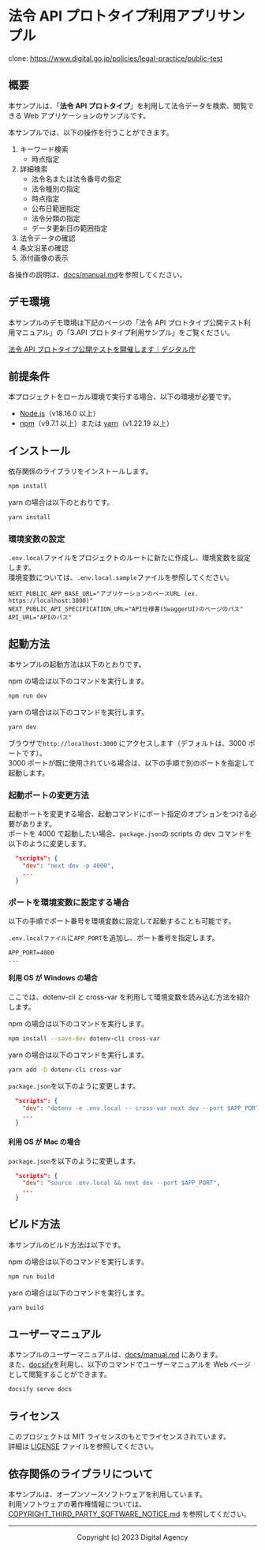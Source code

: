 # 法令 API プロトタイプ利用アプリサンプル

clone: https://www.digital.go.jp/policies/legal-practice/public-test

## 概要

本サンプルは、「**法令 API プロトタイプ**」を利用して法令データを検索、閲覧できる Web アプリケーションのサンプルです。

本サンプルでは、以下の操作を行うことができます。

<ol>
    <li>キーワード検索
        <ul>
            <li>時点指定</li>
        </ul>
    </li>
    <li>詳細検索
        <ul>
            <li>法令名または法令番号の指定</li>
            <li>法令種別の指定</li>
            <li>時点指定</li>
            <li>公布日範囲指定</li>
            <li>法令分類の指定</li>  
            <li>データ更新日の範囲指定</li>
        </ul>
    <li>法令データの確認</li>
    <li>条文沿革の確認</li>
    <li>添付画像の表示</li>  
    </li>
</ol>

各操作の説明は、[docs/manual.md](./docs/manual.md)を参照してください。

## デモ環境

本サンプルのデモ環境は下記のページの「法令 API プロトタイプ公開テスト利用マニュアル」の「3.API プロトタイプ利用サンプル」をご覧ください。

[法令 API プロトタイプ公開テストを開催します｜デジタル庁](https://www.digital.go.jp/policies/legal-practice/public-test)

## 前提条件

本プロジェクトをローカル環境で実行する場合、以下の環境が必要です。

- [Node.js](https://nodejs.org/)（v18.16.0 以上）
- [npm](https://www.npmjs.com/)（v9.7.1 以上）または [yarn](https://yarnpkg.com/)（v1.22.19 以上）

## インストール

依存関係のライブラリをインストールします。

```sh
npm install
```

yarn の場合は以下のとおりです。

```sh
yarn install
```

### 環境変数の設定

`.env.local`ファイルをプロジェクトのルートに新たに作成し、環境変数を設定します。  
環境変数については、`.env.local.sample`ファイルを参照してください。

```env
NEXT_PUBLIC_APP_BASE_URL="アプリケーションのベースURL (ex. https://localhost:3000)"
NEXT_PUBLIC_API_SPECIFICATION_URL="API仕様書(SwaggerUI)のページのパス"
API_URL="APIのパス"
```

## 起動方法

本サンプルの起動方法は以下のとおりです。

npm の場合は以下のコマンドを実行します。

```sh
npm run dev
```

yarn の場合は以下のコマンドを実行します。

```sh
yarn dev
```

ブラウザで`http://localhost:3000` にアクセスします（デフォルトは、3000 ポートです）。  
3000 ポートが既に使用されている場合は、以下の手順で別のポートを指定して起動します。

### 起動ポートの変更方法

起動ポートを変更する場合、起動コマンドにポート指定のオプションをつける必要があります。  
ポートを 4000 で起動したい場合、`package.json`の scripts の dev コマンドを以下のように変更します。

```json
  "scripts": {
    "dev": "next dev -p 4000",
    ...
  }
```

### ポートを環境変数に設定する場合

以下の手順でポート番号を環境変数に設定して起動することも可能です。

`.env.localファイル`に`APP_PORT`を追加し、ポート番号を指定します。

```env
APP_PORT=4000
...
```

#### 利用 OS が Windows の場合

ここでは、dotenv-cli と cross-var を利用して環境変数を読み込む方法を紹介します。

npm の場合は以下のコマンドを実行します。

```sh
npm install --save-dev dotenv-cli cross-var
```

yarn の場合は以下のコマンドを実行します。

```sh
yarn add -D dotenv-cli cross-var
```

`package.json`を以下のように変更します。

```json
  "scripts": {
    "dev": "dotenv -e .env.local -- cross-var next dev --port $APP_PORT",
    ...
  }
```

#### 利用 OS が Mac の場合

`package.json`を以下のように変更します。

```json
  "scripts": {
    "dev": "source .env.local && next dev --port $APP_PORT",
    ...
  }
```

## ビルド方法

本サンプルのビルド方法は以下です。

npm の場合は以下のコマンドを実行します。

```sh
npm run build
```

yarn の場合は以下のコマンドを実行します。

```sh
yarn build
```

## ユーザーマニュアル

本サンプルのユーザーマニュアルは、[docs/manual.md](./docs/manual.md) にあります。  
また、[docsify](https://docsify.js.org/#/)を利用し、以下のコマンドでユーザーマニュアルを Web ページとして閲覧することができます。

```sh
docsify serve docs
```

## ライセンス

このプロジェクトは MIT ライセンスのもとでライセンスされています。  
詳細は [LICENSE](LICENSE) ファイルを参照してください。

## 依存関係のライブラリについて

本サンプルは、オープンソースソフトウェアを利用しています。  
利用ソフトウェアの著作権情報については、[COPYRIGHT_THIRD_PARTY_SOFTWARE_NOTICE.md](./COPYRIGHT_THIRD_PARTY_SOFTWARE_NOTICE.md) を参照してください。

---

<div align="center">Copyright (c) 2023 Digital Agency</div>
